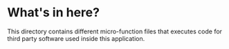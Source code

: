 # What's in here?

This directory contains different micro-function files that executes code for third party software used inside this application.
